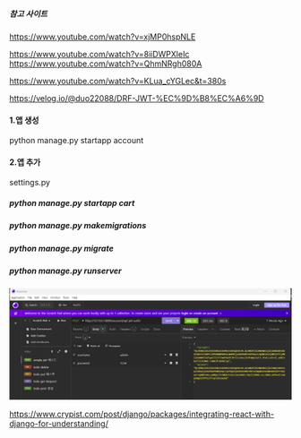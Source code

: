 ##### 참고 사이트

https://www.youtube.com/watch?v=xjMP0hspNLE

https://www.youtube.com/watch?v=8iiDWPXleIc
https://www.youtube.com/watch?v=QhmNRgh080A

https://www.youtube.com/watch?v=KLua_cYGLec&t=380s

https://velog.io/@duo22088/DRF-JWT-%EC%9D%B8%EC%A6%9D

#### 1.앱 생성

python manage.py startapp account

#### 2.앱 추가

settings.py

##### python manage.py startapp cart

##### python manage.py makemigrations

##### python manage.py migrate

##### python manage.py runserver

![alt text](image-1.png)

https://www.crypist.com/post/django/packages/integrating-react-with-django-for-understanding/
